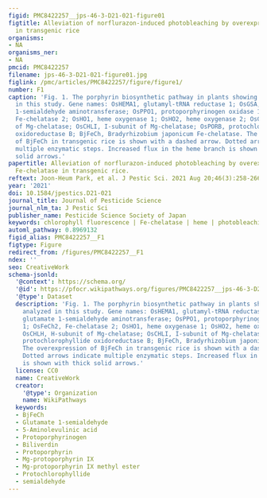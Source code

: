 ```yaml
---
figid: PMC8422257__jps-46-3-D21-021-figure01
figtitle: Alleviation of norflurazon-induced photobleaching by overexpression of Fe-chelatase
  in transgenic rice
organisms:
- NA
organisms_ner:
- NA
pmcid: PMC8422257
filename: jps-46-3-D21-021-figure01.jpg
figlink: /pmc/articles/PMC8422257/figure/figure1/
number: F1
caption: 'Fig. 1. The porphyrin biosynthetic pathway in plants showing the genes analyzed
  in this study. Gene names: OsHEMA1, glutamyl-tRNA reductase 1; OsGSA, glutamate
  1-semialdehyde aminotransferase; OsPPO1, protoporphyrinogen oxidase 1; OsFeCh2,
  Fe-chelatase 2; OsHO1, heme oxygenase 1; OsHO2, heme oxygenase 2; OsCHLH, H-subunit
  of Mg-chelatase; OsCHLI, I-subunit of Mg-chelatase; OsPORB, protochlorophyllide
  oxidoreductase B; BjFeCh, Bradyrhizobium japonicum Fe-chelatase. The overexpression
  of BjFeCh in transgenic rice is shown with a dashed arrow. Dotted arrows indicate
  multiple enzymatic steps. Increased flux in the heme branch is shown with thick
  solid arrows.'
papertitle: Alleviation of norflurazon-induced photobleaching by overexpression of
  Fe-chelatase in transgenic rice.
reftext: Joon-Heum Park, et al. J Pestic Sci. 2021 Aug 20;46(3):258-266.
year: '2021'
doi: 10.1584/jpestics.D21-021
journal_title: Journal of Pesticide Science
journal_nlm_ta: J Pestic Sci
publisher_name: Pesticide Science Society of Japan
keywords: chlorophyll fluorescence | Fe-chelatase | heme | photobleaching | porphyrin
automl_pathway: 0.8969132
figid_alias: PMC8422257__F1
figtype: Figure
redirect_from: /figures/PMC8422257__F1
ndex: ''
seo: CreativeWork
schema-jsonld:
  '@context': https://schema.org/
  '@id': https://pfocr.wikipathways.org/figures/PMC8422257__jps-46-3-D21-021-figure01.html
  '@type': Dataset
  description: 'Fig. 1. The porphyrin biosynthetic pathway in plants showing the genes
    analyzed in this study. Gene names: OsHEMA1, glutamyl-tRNA reductase 1; OsGSA,
    glutamate 1-semialdehyde aminotransferase; OsPPO1, protoporphyrinogen oxidase
    1; OsFeCh2, Fe-chelatase 2; OsHO1, heme oxygenase 1; OsHO2, heme oxygenase 2;
    OsCHLH, H-subunit of Mg-chelatase; OsCHLI, I-subunit of Mg-chelatase; OsPORB,
    protochlorophyllide oxidoreductase B; BjFeCh, Bradyrhizobium japonicum Fe-chelatase.
    The overexpression of BjFeCh in transgenic rice is shown with a dashed arrow.
    Dotted arrows indicate multiple enzymatic steps. Increased flux in the heme branch
    is shown with thick solid arrows.'
  license: CC0
  name: CreativeWork
  creator:
    '@type': Organization
    name: WikiPathways
  keywords:
  - BjFeCh
  - Glutamate 1-semialdehyde
  - 5-Aminolevulinic acid
  - Protoporphyrinogen
  - Biliverdin
  - Protoporphyrin
  - Mg-protoporphyrin IX
  - Mg-protoporphyrin IX methyl ester
  - Protochlorophyllide
  - semialdehyde
---
```

